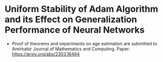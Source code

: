 # Uniform Stability of Adam Algorithm and its Effect on Generalization Performance of Neural Networks
* Proof of theorems and experiments on age estimation are submitted to Amirkabir Journal of Mathematics and Computing. Paper: https://arxiv.org/abs/2303.16464
